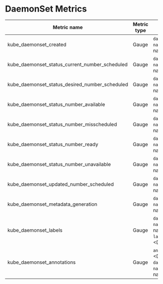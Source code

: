 # DaemonSet Metrics

| Metric name| Metric type | Labels/tags | Status |
| ---------- | ----------- | ----------- | ----------- |
| kube_daemonset_created | Gauge | `daemonset`=&lt;daemonset-name&gt; <br> `namespace`=&lt;daemonset-namespace&gt; | STABLE |
| kube_daemonset_status_current_number_scheduled | Gauge | `daemonset`=&lt;daemonset-name&gt; <br> `namespace`=&lt;daemonset-namespace&gt; | STABLE |
| kube_daemonset_status_desired_number_scheduled | Gauge | `daemonset`=&lt;daemonset-name&gt; <br> `namespace`=&lt;daemonset-namespace&gt; | STABLE |
| kube_daemonset_status_number_available | Gauge | `daemonset`=&lt;daemonset-name&gt; <br> `namespace`=&lt;daemonset-namespace&gt; | STABLE |
| kube_daemonset_status_number_misscheduled | Gauge | `daemonset`=&lt;daemonset-name&gt; <br> `namespace`=&lt;daemonset-namespace&gt; | STABLE |
| kube_daemonset_status_number_ready | Gauge | `daemonset`=&lt;daemonset-name&gt; <br> `namespace`=&lt;daemonset-namespace&gt; | STABLE |
| kube_daemonset_status_number_unavailable | Gauge | `daemonset`=&lt;daemonset-name&gt; <br> `namespace`=&lt;daemonset-namespace&gt; | STABLE |
| kube_daemonset_updated_number_scheduled | Gauge | `daemonset`=&lt;daemonset-name&gt; <br> `namespace`=&lt;daemonset-namespace&gt; | STABLE |
| kube_daemonset_metadata_generation | Gauge | `daemonset`=&lt;daemonset-name&gt; <br> `namespace`=&lt;daemonset-namespace&gt; | STABLE |
| kube_daemonset_labels | Gauge | `daemonset`=&lt;daemonset-name&gt; <br> `namespace`=&lt;daemonset-namespace&gt; <br> `label_DAEMONSET_LABEL`=&lt;DAEMONSET_LABEL&gt; | STABLE |
| kube_daemonset_annotations | Gauge | `annotation_DAEMONSET_ANNOTATION`=&lt;DAEMONSET_ANNOTATION&gt; <br> `daemonset`=&lt;daemonset-name&gt; <br> `namespace`=&lt;daemonset-namespace&gt; | EXPERIMENTAL |
